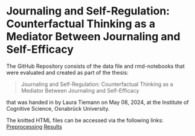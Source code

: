 # Journaling and Self-Regulation: Counterfactual Thinking as a Mediator Between Journaling and Self-Efficacy

The GitHub Repository consists of the data file and rmd-notebooks that were evaluated and created as part of the thesis:
> Journaling and Self-Regulation: Counterfactual Thinking as a Mediator Between Journaling and Self-Efficacy

that was handed in by Laura Tiemann on May 08, 2024, at the Institute of Cognitive Science, Osnabrück University.

The knitted HTML files can be accessed via the following links:
[Preprocessing](https://html-preview.github.io/?url=https://github.com/lauratie/BachelorThesis/blob/main/Bachelorthesis_preprocessing.html)
[Results](https://html-preview.github.io/?url=https://github.com/lauratie/BachelorThesis/blob/main/Bachelorthesis_results.html) 

